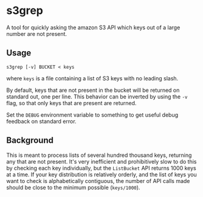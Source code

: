 s3grep
======

A tool for quickly asking the amazon S3 API which keys out of a large number
are not present.

## Usage

    s3grep [-v] BUCKET < keys

where `keys` is a file containing a list of S3 keys with no leading slash.

By default, keys that are not present in the bucket will be returned on
standard out, one per line.  This behavior can be inverted by using the `-v`
flag, so that only keys that are present are returned.

Set the `DEBUG` environment variable to something to get useful debug feedback
on standard error.

## Background

This is meant to process lists of several hundred thousand keys, returning any
that are not present.  It's very inefficient and prohibitively slow to do this
by checking each key individually, but the `ListBucket` API returns 1000 keys
at a time.  If your key distribution is relatively orderly, and the list of
keys you want to check is alphabetically contiguous, the number of API calls
made should be close to the minimum possible (`keys/1000`).

